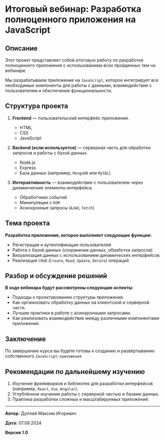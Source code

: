 # Итоговый вебинар: Разработка полноценного приложения на JavaScript

## Описание

Этот проект представляет собой итоговую работу по разработке полноценного приложения с использованием всех пройденных тем на вебинаре.

Мы разрабатываем приложение на `JavaScript`, которое интегрирует все необходимые компоненты для работы с данными, взаимодействия с пользователем и обеспечения функциональности.

## Структура проекта

1. **Frontend** — пользовательский интерфейс приложения.
   - HTML
   - CSS
   - JavaScript

2. **Backend (если используется)** — серверная часть для обработки запросов и работы с базой данных.
   - Node.js
   - Express
   - База данных (например, `MongoDB` или `MySQL`)

3. **Интерактивность** — взаимодействие с пользователем через динамические элементы интерфейса.
   - Обработчики событий
   - Манипуляции с `DOM`
   - Асинхронные запросы (`AJAX`, `Fetch`)

## Тема проекта

**Разработка приложения, которое выполняет следующие функции:**

- Регистрация и аутентификация пользователей
- Работа с базой данных (сохранение данных, обработка запросов)
- Визуализация данных с использованием динамических интерфейсов
- Реализация `CRUD` (`Create`, `Read`, `Update`, `Delete`) операций

## Разбор и обсуждение решений

**В ходе вебинара будут рассмотрены следующие аспекты:**

- Подходы к проектированию структуры приложения.
- Как организовать обработку данных на клиентской и серверной части.
- Лучшие практики в работе с асинхронными запросами.
- Как реализовать взаимодействие между различными компонентами приложения.

## Заключение

По завершению курса вы будете готовы к созданию и развёртыванию собственного `JavaScript-приложения` 

## Рекомендации по дальнейшему изучению

1. Изучение фреймворков и библиотек для разработки интерфейсов (например, `React`, `Vue`, `Angular`).
2. Углублённое изучение работы с серверной частью и базами данных.
3. Практика разработки сложных и масштабируемых приложений.

---

**Автор:** Дуплей Максим Игоревич

**Дата:** 07.09.2024

**Версия 1.0**
